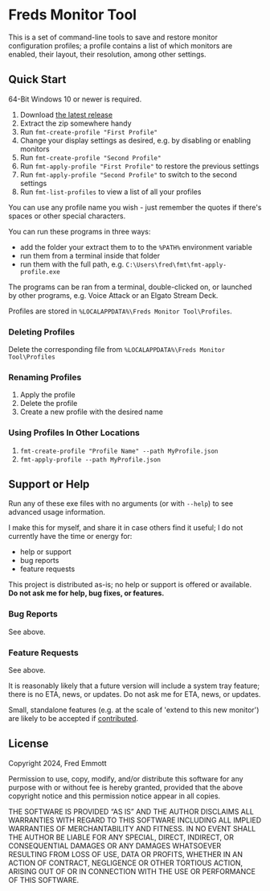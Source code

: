 # Freds Monitor Tool

This is a set of command-line tools to save and restore monitor configuration profiles; a profile contains a list of which monitors are enabled, their layout, their resolution, among other settings.

## Quick Start

64-Bit Windows 10 or newer is required.

1. Download [the latest release](https://github.com/fredemmott/Freds-Monitor-Tool/releases/latest)
1. Extract the zip somewhere handy
1. Run `fmt-create-profile "First Profile"`
1. Change your display settings as desired, e.g. by disabling or enabling monitors
1. Run `fmt-create-profile "Second Profile"`
1. Run `fmt-apply-profile "First Profile"` to restore the previous settings
1. Run `fmt-apply-profile "Second Profile"` to switch to the second settings
1. Run `fmt-list-profiles` to view a list of all your profiles

You can use any profile name you wish - just remember the quotes if there's spaces or other special characters.

You can run these programs in three ways:
- add the folder your extract them to to the `%PATH%` environment variable
- run them from a terminal inside that folder
- run them with the full path, e.g. `C:\Users\fred\fmt\fmt-apply-profile.exe`

The programs can be ran from a terminal, double-clicked on, or launched by other programs, e.g. Voice Attack or an Elgato Stream Deck.

Profiles are stored in `%LOCALAPPDATA%\Freds Monitor Tool\Profiles`.

### Deleting Profiles

Delete the corresponding file from `%LOCALAPPDATA%\Freds Monitor Tool\Profiles`

### Renaming Profiles

1. Apply the profile
2. Delete the profile
3. Create a new profile with the desired name

### Using Profiles In Other Locations

1. `fmt-create-profile "Profile Name" --path MyProfile.json`
2. `fmt-apply-profile --path MyProfile.json`

## Support or Help

Run any of these exe files with no arguments (or with `--help`) to see advanced usage information.

I make this for myself, and share it in case others find it useful; I do not currently have the time or energy for:

- help or support
- bug reports
- feature requests

This project is distributed as-is; no help or support is offered or available. **Do not ask me for help, bug fixes, or features.**

### Bug Reports

See above.

### Feature Requests

See above.

It is reasonably likely that a future version will include a system tray feature; there is no ETA, news, or updates. Do not ask me for ETA, news, or updates.

Small, standalone features (e.g. at the scale of 'extend to this new monitor') are likely to be accepted if [contributed](CONTRIBUTING.md).

## License

Copyright 2024, Fred Emmott

Permission to use, copy, modify, and/or distribute this software for any purpose with or without fee is hereby granted, provided that the above copyright notice and this permission notice appear in all copies.

THE SOFTWARE IS PROVIDED “AS IS” AND THE AUTHOR DISCLAIMS ALL WARRANTIES WITH REGARD TO THIS SOFTWARE INCLUDING ALL IMPLIED WARRANTIES OF MERCHANTABILITY AND FITNESS. IN NO EVENT SHALL THE AUTHOR BE LIABLE FOR ANY SPECIAL, DIRECT, INDIRECT, OR CONSEQUENTIAL DAMAGES OR ANY DAMAGES WHATSOEVER RESULTING FROM LOSS OF USE, DATA OR PROFITS, WHETHER IN AN ACTION OF CONTRACT, NEGLIGENCE OR OTHER TORTIOUS ACTION, ARISING OUT OF OR IN CONNECTION WITH THE USE OR PERFORMANCE OF THIS SOFTWARE.
